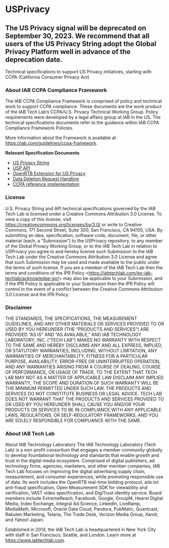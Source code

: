 # USPrivacy

## The US Privacy signal will be deprecated on September 30, 2023. We recommend that all users of the US Privacy String adopt the Global Privacy Platform well in advance of the deprecation date.


Technical specifications to support US Privacy initiatives, starting with CCPA (California Consumer Privacy Act)

### About IAB CCPA Compliance Framework

The IAB CCPA Compliance Framework is comprised of policy and technical work to support CCPA compliance. These documents are the work product of the IAB Tech Lab’s CCPA/U.S. Privacy Technical Working Group. Policy requirements were developed by a legal affairs group at IAB in the US. The technical specifications documents refer to the guidance within IAB CCPA
Compliance Framework Policies.

More information about the Framework is available at https://iab.com/guidelines/ccpa-framework.

**Relevant Specification Documents**
- [US Privacy String](https://github.com/InteractiveAdvertisingBureau/USPrivacy/blob/master/CCPA/US%20Privacy%20String.md)
- [USP API](https://github.com/InteractiveAdvertisingBureau/USPrivacy/blob/master/CCPA/USP%20API.md)
- [OpenRTB Extension for US Privacy](https://github.com/InteractiveAdvertisingBureau/USPrivacy/blob/master/CCPA/OpenRTB%20Extension%20for%20USPrivacy.md)
- [Data Deletion Request Handling](https://github.com/InteractiveAdvertisingBureau/USPrivacy/blob/master/CCPA/Data%20Deletion%20Request%20Handling.md)
- [CCPA reference implementation](https://github.com/InteractiveAdvertisingBureau/CCPA-reference-code)


### License

U.S. Privacy String and API technical specifications governed by the IAB Tech Lab is licensed under a Creative Commons Attribution 3.0 License. To view a copy of this license, visit https://creativecommons.org/licenses/by/3.0/ or write to Creative Commons, 171 Second Street, Suite 300, San Francisco, CA 94105, USA. By submitting an idea, specification, software code, document, file, or other material (each, a “Submission”) to the USPrivacy repository, to any member of the Global Privacy Working Group, or to the IAB Tech Lab in relation to USPrivacy you agree to and hereby license such Submission to the IAB Tech Lab under the Creative Commons Attribution 3.0 License and agree that such Submission may be used and made available to the public under the terms of such license. If you are a member of the IAB Tech Lab then the terms and conditions of the IPR Policy <<https://iabtechlab.com/ipr-iab-techlab/acknowledge-ipr/>> may also be applicable to your Submission, and if the IPR Policy is applicable to your Submission then the IPR Policy will control in the event of a conflict between the Creative Commons Attribution 3.0 License and the IPR Policy.

### Disclaimer

THE STANDARDS, THE SPECIFICATIONS, THE MEASUREMENT GUIDELINES, AND ANY OTHER
MATERIALS OR SERVICES PROVIDED TO OR USED BY YOU HEREUNDER (THE “PRODUCTS AND
SERVICES”) ARE PROVIDED “AS IS” AND “AS AVAILABLE,” AND IAB TECHNOLOGY LABORATORY,
INC. (“TECH LAB”) MAKES NO WARRANTY WITH RESPECT TO THE SAME AND HEREBY
DISCLAIMS ANY AND ALL EXPRESS, IMPLIED, OR STATUTORY WARRANTIES, INCLUDING,
WITHOUT LIMITATION, ANY WARRANTIES OF MERCHANTABILITY, FITNESS FOR A PARTICULAR
PURPOSE, AVAILABILITY, ERROR-FREE OR UNINTERRUPTED OPERATION, AND ANY
WARRANTIES ARISING FROM A COURSE OF DEALING, COURSE OF PERFORMANCE, OR USAGE
OF TRADE. TO THE EXTENT THAT TECH LAB MAY NOT AS A MATTER OF APPLICABLE LAW
DISCLAIM ANY IMPLIED WARRANTY, THE SCOPE AND DURATION OF SUCH WARRANTY WILL BE
THE MINIMUM PERMITTED UNDER SUCH LAW. THE PRODUCTS AND SERVICES DO NOT
CONSTITUTE BUSINESS OR LEGAL ADVICE. TECH LAB DOES NOT WARRANT THAT THE
PRODUCTS AND SERVICES PROVIDED TO OR USED BY YOU HEREUNDER SHALL CAUSE YOU
AND/OR YOUR PRODUCTS OR SERVICES TO BE IN COMPLIANCE WITH ANY APPLICABLE LAWS,
REGULATIONS, OR SELF-REGULATORY FRAMEWORKS, AND YOU ARE SOLELY RESPONSIBLE
FOR COMPLIANCE WITH THE SAME.

### About IAB Tech Lab

About IAB Technology Laboratory
The IAB Technology Laboratory (Tech Lab) is a non-profit consortium that engages a member
community globally to develop foundational technology and standards that enable growth and
trust in the digital media ecosystem. Comprised of digital publishers, ad technology firms,
agencies, marketers, and other member companies, IAB Tech Lab focuses on improving the
digital advertising supply chain, measurement, and consumer experiences, while promoting
responsible use of data. Its work includes the OpenRTB real-time bidding protocol, ads.txt
anti-fraud specification, Open Measurement SDK for viewability and verification, VAST video
specification, and DigiTrust identity service. Board members include ExtremeReach, Facebook,
Google, GroupM, Hearst Digital Media, Index Exchange, Integral Ad Science, LinkedIn,
LiveRamp, MediaMath, Microsoft, Oracle Data Cloud, Pandora, PubMatic, Quantcast, Rakuten
Marketing, Telaria, The Trade Desk, Verizon Media Group, Xandr, and Yahoo! Japan.


Established in 2014, the IAB Tech Lab is headquartered in New York City with staff in San
Francisco, Seattle, and London. Learn more at https://www.iabtechlab.com.
